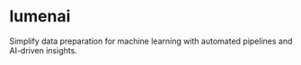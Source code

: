 # lumenai
Simplify data preparation for machine learning with automated pipelines and AI-driven insights.
